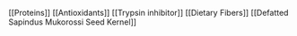 [[Proteins]]
[[Antioxidants]]
[[Trypsin inhibitor]]
[[Dietary Fibers]]
[[Defatted Sapindus Mukorossi Seed Kernel]]
